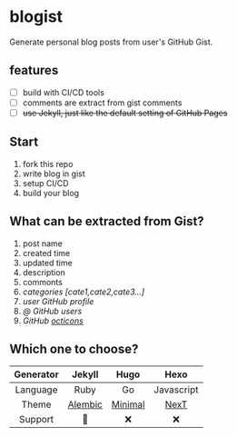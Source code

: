 # blogist

Generate personal blog posts from user's GitHub Gist.

## features

- [ ] build with CI/CD tools
- [ ] comments are extract from gist comments
- [ ] ~~use Jekyll, just like the default setting of GitHub Pages~~

## Start

1. fork this repo
2. write blog in gist
3. setup CI/CD
4. build your blog

## What can be extracted from Gist?

1. post name
2. created time
3. updated time
4. description
5. commonts
6. *categories [cate1,cate2,cate3...]*
7. *user GitHub profile*
8. *@ GitHub users*
9. *GitHub [octicons](https://octicons.github.com/)*

## Which one to choose?

| Generator     | Jekyll        | Hugo  | Hexo      |
|:-------------:|:-------------:|:-----:|:---------:|
| Language      | Ruby          | Go    |Javascript |
| Theme         | [Alembic](https://github.com/daviddarnes/alembic) | [Minimal](https://github.com/calintat/minimal) | [NexT](https://github.com/theme-next/hexo-theme-next) |
| Support       | :tada: | :x: | :x: |
